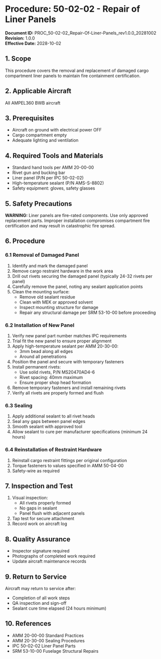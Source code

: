 # Procedure: 50-02-02 - Repair of Liner Panels

**Document ID:** PROC_50-02-02_Repair-Of-Liner-Panels_rev1.0.0_20281002  
**Revision:** 1.0.0  
**Effective Date:** 2028-10-02

## 1. Scope
This procedure covers the removal and replacement of damaged cargo compartment liner panels to maintain fire containment certification.

## 2. Applicable Aircraft
All AMPEL360 BWB aircraft

## 3. Prerequisites
- Aircraft on ground with electrical power OFF
- Cargo compartment empty
- Adequate lighting and ventilation

## 4. Required Tools and Materials
- Standard hand tools per AMM 20-00-00
- Rivet gun and bucking bar
- Liner panel (P/N per IPC 50-02-02)
- High-temperature sealant (P/N AMS-S-8802)
- Safety equipment: gloves, safety glasses

## 5. Safety Precautions
**WARNING:** Liner panels are fire-rated components. Use only approved replacement parts. Improper installation compromises compartment fire certification and may result in catastrophic fire spread.

## 6. Procedure

### 6.1 Removal of Damaged Panel
1. Identify and mark the damaged panel
2. Remove cargo restraint hardware in the work area
3. Drill out rivets securing the damaged panel (typically 24-32 rivets per panel)
4. Carefully remove the panel, noting any sealant application points
5. Clean the mounting surface:
   - Remove old sealant residue
   - Clean with MEK or approved solvent
   - Inspect mounting structure for damage
   - Repair any structural damage per SRM 53-10-00 before proceeding

### 6.2 Installation of New Panel
1. Verify new panel part number matches IPC requirements
2. Trial fit the new panel to ensure proper alignment
3. Apply high-temperature sealant per AMM 20-30-00:
   - 3mm bead along all edges
   - Around all penetrations
4. Position the panel and secure with temporary fasteners
5. Install permanent rivets:
   - Use solid rivets, P/N MS20470AD4-6
   - Rivet spacing: 40mm maximum
   - Ensure proper shop head formation
6. Remove temporary fasteners and install remaining rivets
7. Verify all rivets are properly formed and flush

### 6.3 Sealing
1. Apply additional sealant to all rivet heads
2. Seal any gaps between panel edges
3. Smooth sealant with approved tool
4. Allow sealant to cure per manufacturer specifications (minimum 24 hours)

### 6.4 Reinstallation of Restraint Hardware
1. Reinstall cargo restraint fittings per original configuration
2. Torque fasteners to values specified in AMM 50-04-00
3. Safety-wire as required

## 7. Inspection and Test
1. Visual inspection:
   - All rivets properly formed
   - No gaps in sealant
   - Panel flush with adjacent panels
2. Tap test for secure attachment
3. Record work on aircraft log

## 8. Quality Assurance
- Inspector signature required
- Photographs of completed work required
- Update aircraft maintenance records

## 9. Return to Service
Aircraft may return to service after:
- Completion of all work steps
- QA inspection and sign-off
- Sealant cure time elapsed (24 hours minimum)

## 10. References
- AMM 20-00-00 Standard Practices
- AMM 20-30-00 Sealing Procedures
- IPC 50-02-02 Liner Panel Parts
- SRM 53-10-00 Fuselage Structural Repairs
